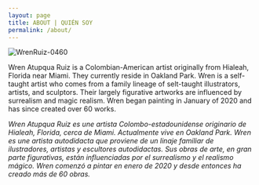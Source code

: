 ```yaml
---
layout: page
title: ABOUT | QUIÉN SOY
permalink: /about/
---
```


![WrenRuiz-0460](https://user-images.githubusercontent.com/83798945/117521013-7e4fe180-af79-11eb-9fd0-61e0f7efeccb.jpg)

Wren Atupqua Ruiz is a Colombian-American artist originally from Hialeah, Florida near Miami. They currently reside in Oakland Park. Wren is a self-taught artist who comes from a family lineage of selt-taught illustrators, artists, and sculptors. Their largely figurative artworks are influenced by surrealism and magic realism. Wren began painting in January of 2020 and has since created over 60 works. 

<i>Wren Atupqua Ruiz es une artista Colombo-estadounidense originario de Hialeah, Florida, cerca de Miami. Actualmente vive en Oakland Park. Wren es une artista autodidacta que proviene de un linaje familiar de ilustradores, artistas y escultores autodidactas. Sus obras de arte, en gran parte figurativas, están influenciadas por el surrealismo y el realismo mágico. Wren comenzó a pintar en enero de 2020 y desde entonces ha creado más de 60 obras.</i>
